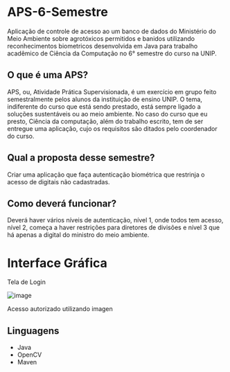 # APS-6-Semestre
Aplicação de controle de acesso ao um banco de dados do Ministério do Meio Ambiente sobre agrotóxicos permitidos e banidos utilizando reconhecimentos biometricos desenvolvida em Java para trabalho acadêmico de Ciência da Computação no 6° semestre do curso na UNIP.

## O que é uma APS?

APS, ou, Atividade Prática Supervisionada, é um exercício em grupo feito semestralmente pelos alunos da instituição de ensino UNIP. O tema, indiferente do curso que está sendo prestado, está sempre ligado a soluções sustentáveis ou ao meio ambiente.
No caso do curso que eu presto, Ciência da computação, além do trabalho escrito, tem de ser entregue uma aplicação, cujo os requisitos são ditados pelo coordenador do curso.

Qual a proposta desse semestre?
-----------
Criar uma aplicação que faça autenticação biométrica que restrinja o acesso de digitais não cadastradas.

Como deverá funcionar?
-----------
Deverá haver vários níveis de autenticação, nível 1, onde todos tem acesso, nível 2, começa a haver restrições para diretores de divisões e nível 3 que há apenas a digital do ministro do meio ambiente.

# Interface Gráfica

Tela de Login

![image](https://user-images.githubusercontent.com/54387145/140671569-e2d5a464-0cbc-4008-bf7a-37aec31f6fc1.png)

Acesso autorizado utilizando imagen


Linguagens
-----------
- Java
- OpenCV
- Maven
